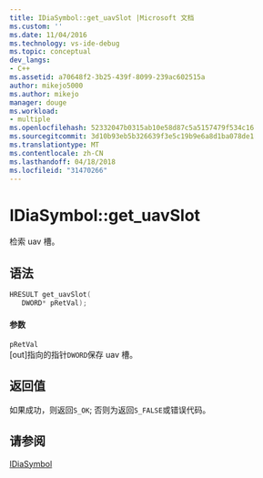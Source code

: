 ```yaml
---
title: IDiaSymbol::get_uavSlot |Microsoft 文档
ms.custom: ''
ms.date: 11/04/2016
ms.technology: vs-ide-debug
ms.topic: conceptual
dev_langs:
- C++
ms.assetid: a70648f2-3b25-439f-8099-239ac602515a
author: mikejo5000
ms.author: mikejo
manager: douge
ms.workload:
- multiple
ms.openlocfilehash: 52332047b0315ab10e58d87c5a5157479f534c16
ms.sourcegitcommit: 3d10b93eb5b326639f3e5c19b9e6a8d1ba078de1
ms.translationtype: MT
ms.contentlocale: zh-CN
ms.lasthandoff: 04/18/2018
ms.locfileid: "31470266"
---
```

# <a name="idiasymbolgetuavslot"></a>IDiaSymbol::get_uavSlot
检索 uav 槽。  
  
## <a name="syntax"></a>语法  
  
```C++  
HRESULT get_uavSlot(   
   DWORD* pRetVal);  
```  
  
#### <a name="parameters"></a>参数  
 `pRetVal`  
 [out]指向的指针`DWORD`保存 uav 槽。  
  
## <a name="return-value"></a>返回值  
 如果成功，则返回`S_OK`; 否则为返回`S_FALSE`或错误代码。  
  
## <a name="see-also"></a>请参阅  
 [IDiaSymbol](../../debugger/debug-interface-access/idiasymbol.md)